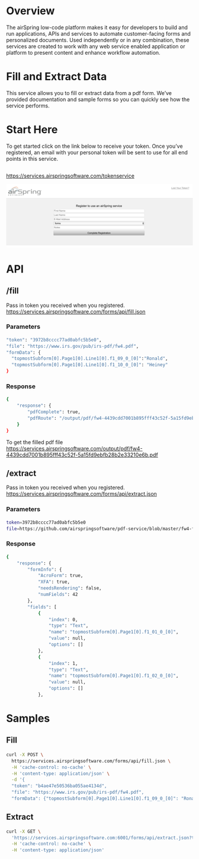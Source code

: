 # Overview 
The airSpring low-code platform makes it easy for developers to build and run applications, APIs and services to automate customer-facing forms and personalized documents. Used independently or in any combination, these services are created to work with any web service enabled application or platform to present content and enhance workflow automation.
# Fill and Extract Data
This service allows you to fill or extract data from a pdf form. We’ve provided documentation and sample forms so you can quickly see how the service performs. 
# Start Here
To get started click on the link below to receive your token. Once you’ve registered, an email with your personal token will be sent to use for all end points in this service. 
## 
https://services.airspringsoftware.com/tokenservice

![Registration Page](https://github.com/airspringsoftware/pdf-service/blob/master/Screen%20Shot%202017-08-25%20at%209.15.56%20AM.png)

# API

## /fill

Pass in token you received when you registered.
https://services.airspringsoftware.com/forms/api/fill.json

### Parameters
```sh
"token": "3972b8cccc77ad0abfc5b5e0",
"file": "https://www.irs.gov/pub/irs-pdf/fw4.pdf",
"formData": {
  "topmostSubform[0].Page1[0].Line1[0].f1_09_0_[0]":"Ronald",
  "topmostSubform[0].Page1[0].Line1[0].f1_10_0_[0]": "Heiney"
}
```

### Response
```sh
{
    "response": {
        "pdfComplete": true,
        "pdfRoute": "/output/pdf/fw4-4439cdd7001b895fff43c52f-5a15fd9ebfb28b2e33210e6b.pdf"
    }
}
``` 
To get the filled pdf file 
https://services.airspringsoftware.com/output/pdf/fw4-4439cdd7001b895fff43c52f-5a15fd9ebfb28b2e33210e6b.pdf

## /extract

Pass in token you received when you registered.
https://services.airspringsoftware.com/forms/api/extract.json

### Parameters
```sh
token=3972b8cccc77ad0abfc5b5e0
file=https://github.com/airspringsoftware/pdf-service/blob/master/fw4-filled.pdf?raw=true
```  

### Response
```sh
{
    "response": {
        "formInfo": {
            "AcroForm": true,
            "XFA": true,
            "needsRendering": false,
            "numFields": 42
        },
        "fields": [
            {
                "index": 0,
                "type": "Text",
                "name": "topmostSubform[0].Page1[0].f1_01_0_[0]",
                "value": null,
                "options": []
            },
            {
                "index": 1,
                "type": "Text",
                "name": "topmostSubform[0].Page1[0].f1_02_0_[0]",
                "value": null,
                "options": []
            },
``` 

# Samples

## Fill
```sh
curl -X POST \
  https://services.airspringsoftware.com/forms/api/fill.json \
  -H 'cache-control: no-cache' \
  -H 'content-type: application/json' \
  -d '{ 
  "token": "b4ae47e50536ba055ae4134d",
  "file": "https://www.irs.gov/pub/irs-pdf/fw4.pdf",
  "formData": {"topmostSubform[0].Page1[0].Line1[0].f1_09_0_[0]": "Ronald","topmostSubform[0].Page1[0].Line1[0].f1_10_0_[0]": "Heiney"}}'
```
## Extract
```sh
curl -X GET \
  'https://services.airspringsoftware.com:6001/forms/api/extract.json?token=3972b8cccc77ad0abfc5b5e0&file=https%3A%2F%2Fgithub.com%2Fairspringsoftware%2Fpdf-service%2Fblob%2Fmaster%2Ffw4-filled.pdf%3Fraw%3Dtrue' \
  -H 'cache-control: no-cache' \
  -H 'content-type: application/json'
```

